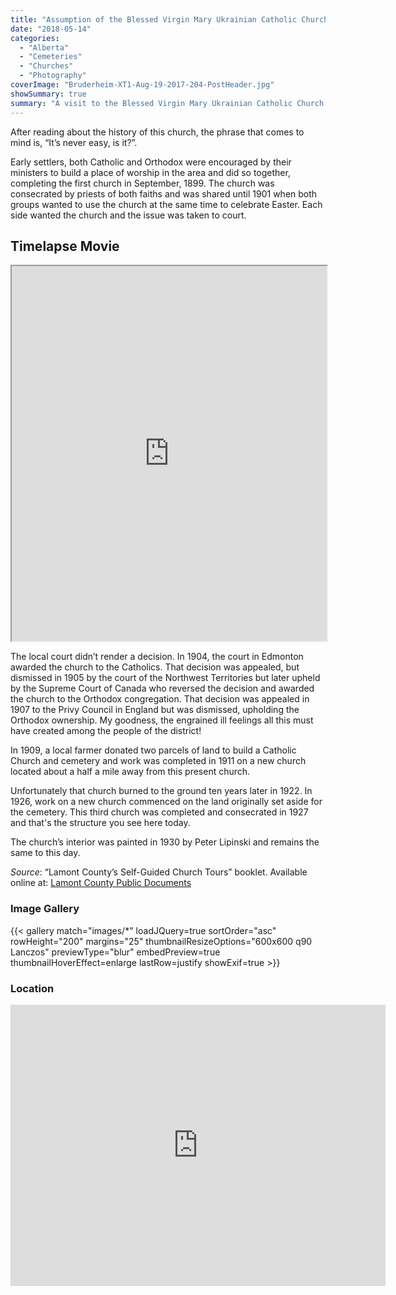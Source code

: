 ```yaml
---
title: "Assumption of the Blessed Virgin Mary Ukrainian Catholic Church (Star-Peno)"
date: "2018-05-14"
categories: 
  - "Alberta"
  - "Cemeteries"
  - "Churches"
  - "Photography"
coverImage: "Bruderheim-XT1-Aug-19-2017-204-PostHeader.jpg"
showSummary: true
summary: "A visit to the Blessed Virgin Mary Ukrainian Catholic Church (Star-Peno) and cemetary with a timelapse video and photo gallery."
---
```


After reading about the history of this church, the phrase that comes to mind is, “It’s never easy, is it?”.

Early settlers, both Catholic and Orthodox were encouraged by their ministers to build a place of worship in the area and did so together, completing the first church in September, 1899. The church was consecrated by priests of both faiths and was shared until 1901 when both groups wanted to use the church at the same time to celebrate Easter. Each side wanted the church and the issue was taken to court.

## Timelapse Movie

<iframe src="https://youtube.com/embed/Gb2pk2ntgCo" width="100%" height="600" allowfullscreen="allowfullscreen"></iframe>

The local court didn’t render a decision. In 1904, the court in Edmonton awarded the church to the Catholics. That decision was appealed, but dismissed in 1905 by the court of the Northwest Territories but later upheld by the Supreme Court of Canada who reversed the decision and awarded the church to the Orthodox congregation. That decision was appealed in 1907 to the Privy Council in England but was dismissed, upholding the Orthodox ownership. My goodness, the engrained ill feelings all this must have created among the people of the district!

In 1909, a local farmer donated two parcels of land to build a Catholic Church and cemetery and work was completed in 1911 on a new church located about a half a mile away from this present church.

Unfortunately that church burned to the ground ten years later in 1922. In 1926, work on a new church commenced on the land originally set aside for the cemetery. This third church was completed and consecrated in 1927 and that's the structure you see here today.

The church’s interior was painted in 1930 by Peter Lipinski and remains the same to this day.

_Source_: “Lamont County’s Self-Guided Church Tours” booklet. Available online at: [Lamont County Public Documents](https://lamontcounty.civicweb.net/filepro/documents/?preview=18486)

### Image Gallery
{{< gallery match="images/*" loadJQuery=true sortOrder="asc" rowHeight="200" margins="25" thumbnailResizeOptions="600x600 q90 Lanczos" previewType="blur" embedPreview=true thumbnailHoverEffect=enlarge lastRow=justify showExif=true >}}

### Location

<iframe style="border: 0;" src="https://www.google.com/maps/embed?pb=!1m18!1m12!1m3!1d1933.863919928115!2d-112.75441860474109!3d53.87553597152972!2m3!1f0!2f0!3f0!3m2!1i1024!2i768!4f13.1!3m3!1m2!1s0x0%3A0x0!2zNTPCsDUyJzMyLjEiTiAxMTLCsDQ1JzExLjgiVw!5e1!3m2!1sen!2sca!4v1523154083021" width="600" height="450" frameborder="0" allowfullscreen="allowfullscreen"></iframe>
